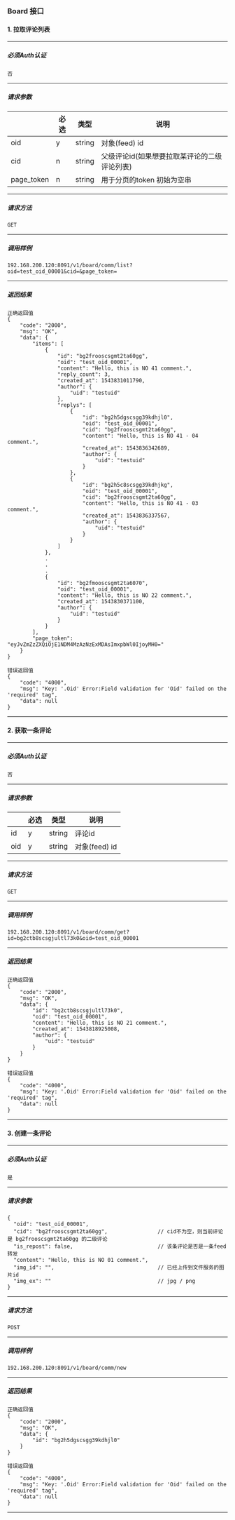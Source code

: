 ### Board 接口

#### 1. 拉取评论列表

---

##### 必须Auth认证
```
否
```

---

##### 请求参数

| | 必选 | 类型 | 说明 |
|---------|------|--------------|--------------|
| oid | y | string | 对象(feed) id|
| cid | n | string | 父级评论id(如果想要拉取某评论的二级评论列表)|
| page_token| n | string | 用于分页的token 初始为空串|

---

##### 请求方法
```
GET
```

---

##### 调用样例
```
192.168.200.120:8091/v1/board/comm/list?oid=test_oid_00001&cid=&page_token=
```
---

##### 返回结果

```
正确返回值
{
    "code": "2000",
    "msg": "OK",
    "data": {
        "items": [
            {
                "id": "bg2frooscsgmt2ta60gg",
                "oid": "test_oid_00001",
                "content": "Hello, this is NO 41 comment.",
                "reply_count": 3,
                "created_at": 1543831011790,
                "author": {
                    "uid": "testuid"
                },
                "replys": [
                    {
                        "id": "bg2h5dgscsgg39kdhjl0",
                        "oid": "test_oid_00001",
                        "cid": "bg2frooscsgmt2ta60gg",
                        "content": "Hello, this is NO 41 - 04 comment.",
                        "created_at": 1543836342689,
                        "author": {
                            "uid": "testuid"
                        }
                    },
                    {
                        "id": "bg2h5c8scsgg39kdhjkg",
                        "oid": "test_oid_00001",
                        "cid": "bg2frooscsgmt2ta60gg",
                        "content": "Hello, this is NO 41 - 03 comment.",
                        "created_at": 1543836337567,
                        "author": {
                            "uid": "testuid"
                        }
                    }
                ]
            },
            .
            .
            .
            {
                "id": "bg2fmooscsgmt2ta6070",
                "oid": "test_oid_00001",
                "content": "Hello, this is NO 22 comment.",
                "created_at": 1543830371100,
                "author": {
                    "uid": "testuid"
                }
            }
        ],
        "page_token": "eyJvZmZzZXQiOjE1NDM4MzAzNzExMDAsImxpbWl0IjoyMH0="
    }
}
```

```
错误返回值
{
    "code": "4000",
    "msg": "Key: '.Oid' Error:Field validation for 'Oid' failed on the 'required' tag",
    "data": null
}
```
---

#### 2. 获取一条评论

---

##### 必须Auth认证
```
否
```

---

##### 请求参数

| | 必选 | 类型 | 说明 |
|---------|----|-------------|-------------|
| id  | y | string |评论id |
| oid | y | string |对象(feed) id |

---

##### 请求方法
```
GET
```

---

##### 调用样例

```
192.168.200.120:8091/v1/board/comm/get?id=bg2ctb8scsgjultl73k0&oid=test_oid_00001
```

---

##### 返回结果

```
正确返回值
{
    "code": "2000",
    "msg": "OK",
    "data": {
        "id": "bg2ctb8scsgjultl73k0",
        "oid": "test_oid_00001",
        "content": "Hello, this is NO 21 comment.",
        "created_at": 1543818925008,
        "author": {
            "uid": "testuid"
        }
    }
}
```

```
错误返回值
{
    "code": "4000",
    "msg": "Key: '.Oid' Error:Field validation for 'Oid' failed on the 'required' tag",
    "data": null
}
```
---

#### 3. 创建一条评论

---

##### 必须Auth认证
```
是
```

---

##### 请求参数

```
{
  "oid": "test_oid_00001",
  "cid": "bg2frooscsgmt2ta60gg",                // cid不为空，则当前评论是 bg2frooscsgmt2ta60gg 的二级评论
  "is_repost": false,                           // 该条评论是否是一条feed转发
  "content": "Hello, this is NO 01 comment.",
  "img_id": "",                                 // 已经上传到文件服务的图片id
  "img_ex": ""                                  // jpg / png
}
```

---

##### 请求方法
```
POST
```

---

##### 调用样例

```
192.168.200.120:8091/v1/board/comm/new
```

---

##### 返回结果


```
正确返回值
{
    "code": "2000",
    "msg": "OK",
    "data": {
        "id": "bg2h5dgscsgg39kdhjl0"
    }
}
```

```
错误返回值
{
    "code": "4000",
    "msg": "Key: '.Oid' Error:Field validation for 'Oid' failed on the 'required' tag",
    "data": null
}
```
---

